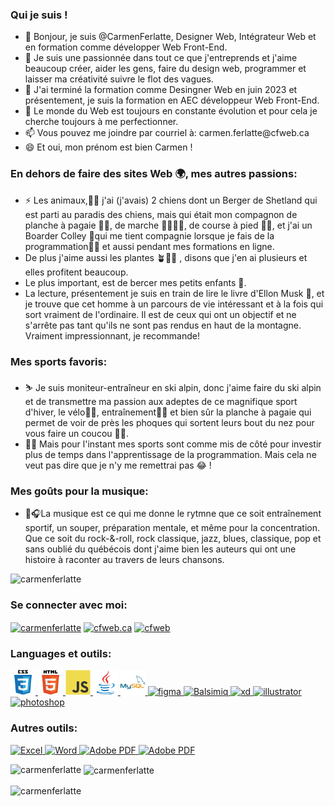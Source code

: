 <h3>Qui je suis !</h3>
<ul>
<li>👋 Bonjour, je suis @CarmenFerlatte, Designer Web, Intégrateur Web et en formation comme développer Web Front-End.</li> 
<li>👀 Je suis une passionnée dans tout ce que j'entreprends et j'aime beaucoup créer, aider les gens, faire du design web, programmer et laisser ma créativité suivre le flot des vagues.</li>
<li>🌱 J'ai terminé la formation comme Desingner Web en juin 2023 et présentement, je suis la formation en AEC développeur Web Front-End.</li>
<li>💞️ Le monde du Web est toujours en constante évolution et pour cela je cherche toujours à me perfectionner.</li> 
<li>📫 Vous pouvez me joindre par courriel à: carmen.ferlatte@cfweb.ca</li>
<li>😄 Et oui, mon prénom est bien Carmen !</li> 
</ul>

<h3>En dehors de faire des sites Web 🌍, mes autres passions:</h3>

<ul>
<li>⚡ Les animaux,🐕‍🦺 j'ai (j'avais) 2 chiens dont un Berger de Shetland qui est parti au paradis des chiens, mais qui était mon compagnon de planche à pagaie 🏄‍♀️, de marche 🐕‍🦺🚶‍♀️, de course à pied 🏃‍♀️,  et j'ai un Boarder Colley 🐶qui me tient compagnie lorsque je fais de la programmation👩‍💻 et aussi pendant mes formations en ligne.</li>
<li>De plus j'aime aussi les plantes 🪴🌱🌵  , disons que j'en ai plusieurs et elles profitent beaucoup.</li>
<li>Le plus important, est de bercer mes petits enfants 👶. </li>
<li>La lecture, présentement je suis en train de lire le livre d'Ellon Musk 📖, et je trouve que cet homme à un parcours de vie intéressant et à la fois qui sort vraiment de l'ordinaire. Il est de ceux qui ont un objectif et ne s'arrête pas tant qu'ils ne sont pas rendus en haut de la montagne. Vraiment impressionnant, je recommande!</li>
</ul>

<h3>Mes sports favoris:</h3>
<ul>
<li>⛷️ Je suis moniteur-entraîneur en ski alpin, donc j'aime faire du ski alpin et de transmettre ma passion aux adeptes de ce magnifique sport d'hiver, le vélo🚴‍♀️, entraînement🏄‍♀️ et bien sûr la planche à pagaie qui permet de voir de près les phoques qui sortent leurs bout du nez pour vous faire un coucou 🦭👀.</li>
<li>🏃‍♀️ Mais pour l'instant mes sports sont comme mis de côté pour investir plus de temps dans l'apprentissage de la programmation. Mais cela ne veut pas dire que je n'y me remettrai pas 😂 !</li>
</ul>
<p></p>
  
<h3>Mes goûts pour la musique:</h3>
<ul>
<li>🎵🎧La musique est ce qui me donne le rytmne que ce soit entraînement sportif, un souper, préparation mentale, et même pour la concentration. Que ce soit du rock-&-roll, rock classique, jazz, blues, classique, pop et sans oublié du québécois dont j'aime bien les auteurs qui ont une histoire à raconter au travers de leurs chansons.</li>
</ul>
<p></p>
  
<p align="left"> <img src="https://komarev.com/ghpvc/?username=carmenferlatte&label=Profile%20views&color=0e75b6&style=flat" alt="carmenferlatte" > </p>

<h3 align="left">Se connecter avec moi:</h3>
<p align="left">
<a href="https://linkedin.com/in/carmenferlatte" target="blank"><img align="center" src="https://raw.githubusercontent.com/rahuldkjain/github-profile-readme-generator/master/src/images/icons/Social/linked-in-alt.svg" alt="carmenferlatte" height="30" width="40"></a>
<a href="https://fb.com/cfweb.ca" target="blank"><img align="center" src="https://raw.githubusercontent.com/rahuldkjain/github-profile-readme-generator/master/src/images/icons/Social/facebook.svg" alt="cfweb.ca" height="30" width="40"></a>
<a href="https://www.youtube.com/c/cfweb" target="blank"><img align="center" src="https://raw.githubusercontent.com/rahuldkjain/github-profile-readme-generator/master/src/images/icons/Social/youtube.svg" alt="cfweb" height="30" width="40"></a>
</p>

<h3 align="left">Languages et outils:</h3>
<p align="left"> <a href="https://www.w3schools.com/css/" target="_blank" rel="noreferrer"> <img src="https://raw.githubusercontent.com/devicons/devicon/master/icons/css3/css3-original-wordmark.svg" alt="css3" width="40" height="40"> </a>
   <a href="https://www.w3.org/html/" target="_blank" rel="noreferrer"> <img src="https://raw.githubusercontent.com/devicons/devicon/master/icons/html5/html5-original-wordmark.svg" alt="html5" width="40" height="40"> </a>
  <a href="https://developer.mozilla.org/en-US/docs/Web/JavaScript" target="_blank" rel="noreferrer"> <img src="https://raw.githubusercontent.com/devicons/devicon/master/icons/javascript/javascript-original.svg" alt="javascript" width="40" height="40"> </a>
  <a href="https://www.java.com" target="_blank" rel="noreferrer"> <img src="https://raw.githubusercontent.com/devicons/devicon/master/icons/java/java-original.svg" alt="java" width="40" height="40"> </a>
  <a href="https://www.mysql.com/" target="_blank" rel="noreferrer"> <img src="https://raw.githubusercontent.com/devicons/devicon/master/icons/mysql/mysql-original-wordmark.svg" alt="mysql" width="40" height="40"> </a>
  <a href="https://www.figma.com/" target="_blank" rel="noreferrer"> <img src="https://www.vectorlogo.zone/logos/figma/figma-icon.svg" alt="figma" width="40" height="40"> </a> 
  <a href="https://balsamiq.com/" target="_blank" rel="noreferrer"> <img src="https://cfweb.ca/img/social/balsimiq_smiley_face.svg" alt="Balsimiq" width="40" height="40"> </a>
    <a href="https://www.adobe.com/products/xd.html" target="_blank" rel="noreferrer"> <img src="https://cfweb.ca/img/social/Adobe_XD_CC_icon.svg" alt="xd" width="40" height="40"> </a>
   <a href="https://www.adobe.com/in/products/illustrator.html" target="_blank" rel="noreferrer"> <img src="https://www.vectorlogo.zone/logos/adobe_illustrator/adobe_illustrator-icon.svg" alt="illustrator" width="40" height="40"> </a>
  <a href="https://www.photoshop.com/en" target="_blank" rel="noreferrer"> <img src="https://cfweb.ca/img/social/adobe_photoshop_CC_icon.svg" alt="photoshop" width="40" height="40"> </a>
</p>

<h3 align="left">Autres outils:</h3>
<p align="left"> <a href="https://www.microsoft.com/fr-ca/microsoft-365/excel" target="_blank" rel="noreferrer"> <img src="https://cfweb.ca/img/social/microsoft_office_excel.svg" alt="Excel" width="40"> </a> 
  <a href="https://www.microsoft.com/fr-ca/microsoft-365/word" target="_blank" rel="noreferrer"> <img src="https://cfweb.ca/img/social/microsoft_office_word2019.svg" alt="Word" width="40"> </a> 
  <a href="https://www.adobe.com/ca_fr/" target="_blank" rel="noreferrer"> <img src="https://cfweb.ca/img/social/adobe_acrobat_reader_icon_2020.svg" alt="Adobe PDF" width="40"> </a>
  <a href="https://www.microsoft.com/fr-ca/microsoft-365/powerpoint" target="_blank" rel="noreferrer"> <img src="https://cfweb.ca/img/social/Microsoft_Office_PowerPoint_(2019–present).svg" alt="Adobe PDF" width="40"> </a> </p>

<p><img align="left" src="https://github-readme-stats.vercel.app/api/top-langs?username=carmenferlatte&show_icons=true&locale=en&layout=compact" alt="carmenferlatte" /></p>

<p>&nbsp;<img align="center" src="https://github-readme-stats.vercel.app/api?username=carmenferlatte&show_icons=true&locale=en" alt="carmenferlatte" /></p>

<p><img align="center" src="https://github-readme-streak-stats.herokuapp.com/?user=carmenferlatte&" alt="carmenferlatte" /></p>

<!---
CarmenFerlatte/CarmenFerlatte is a ✨ special ✨ repository because its `README.md` (this file) appears on your GitHub profile.
You can click the Preview link to take a look at your changes.
--->
